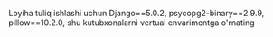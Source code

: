 Loyiha tuliq ishlashi uchun
Django==5.0.2,
psycopg2-binary==2.9.9,
pillow==10.2.0,
shu kutubxonalarni vertual envarimentga o'rnating
